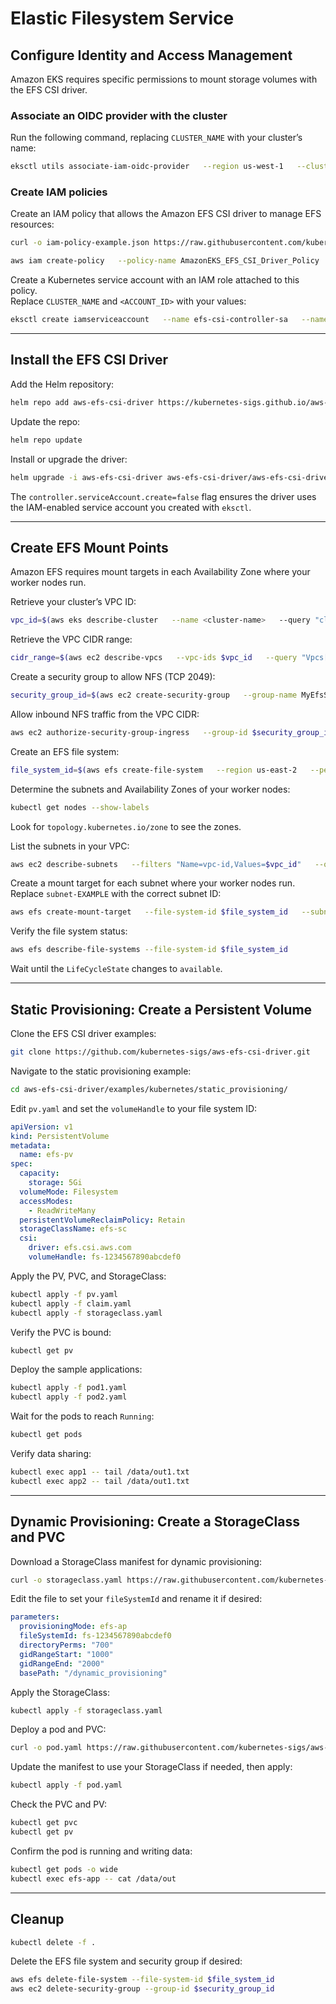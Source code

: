 # Elastic Filesystem Service

## Configure Identity and Access Management

Amazon EKS requires specific permissions to mount storage volumes with the EFS CSI driver.

### Associate an OIDC provider with the cluster

Run the following command, replacing `CLUSTER_NAME` with your cluster’s name:

```sh
eksctl utils associate-iam-oidc-provider   --region us-west-1   --cluster eks-cluster   --approve
```

### Create IAM policies

Create an IAM policy that allows the Amazon EFS CSI driver to manage EFS resources:

```sh
curl -o iam-policy-example.json https://raw.githubusercontent.com/kubernetes-sigs/aws-efs-csi-driver/v1.10.0/docs/iam-policy-example.json
```

```sh
aws iam create-policy   --policy-name AmazonEKS_EFS_CSI_Driver_Policy   --policy-document file://iam-policy-example.json
```

Create a Kubernetes service account with an IAM role attached to this policy.  
Replace `CLUSTER_NAME` and `<ACCOUNT_ID>` with your values:

```sh
eksctl create iamserviceaccount   --name efs-csi-controller-sa   --namespace kube-system   --cluster CLUSTER_NAME   --attach-policy-arn arn:aws:iam::<ACCOUNT_ID>:policy/AmazonEKS_EFS_CSI_Driver_Policy   --approve   --override-existing-serviceaccounts   --region us-east-2
```

---

## Install the EFS CSI Driver

Add the Helm repository:

```sh
helm repo add aws-efs-csi-driver https://kubernetes-sigs.github.io/aws-efs-csi-driver/
```

Update the repo:

```sh
helm repo update
```

Install or upgrade the driver:

```sh
helm upgrade -i aws-efs-csi-driver aws-efs-csi-driver/aws-efs-csi-driver   --namespace kube-system   --set controller.serviceAccount.create=false   --set controller.serviceAccount.name=efs-csi-controller-sa
```

The `controller.serviceAccount.create=false` flag ensures the driver uses the IAM-enabled service account you created with `eksctl`.

---

## Create EFS Mount Points

Amazon EFS requires mount targets in each Availability Zone where your worker nodes run.

Retrieve your cluster’s VPC ID:

```sh
vpc_id=$(aws eks describe-cluster   --name <cluster-name>   --query "cluster.resourcesVpcConfig.vpcId"   --output text)
```

Retrieve the VPC CIDR range:

```sh
cidr_range=$(aws ec2 describe-vpcs   --vpc-ids $vpc_id   --query "Vpcs[].CidrBlock"   --output text)
```

Create a security group to allow NFS (TCP 2049):

```sh
security_group_id=$(aws ec2 create-security-group   --group-name MyEfsSecurityGroup   --description "My EFS security group"   --vpc-id $vpc_id   --output text)
```

Allow inbound NFS traffic from the VPC CIDR:

```sh
aws ec2 authorize-security-group-ingress   --group-id $security_group_id   --protocol tcp   --port 2049   --cidr $cidr_range
```

Create an EFS file system:

```sh
file_system_id=$(aws efs create-file-system   --region us-east-2   --performance-mode generalPurpose   --query 'FileSystemId'   --output text)
```

Determine the subnets and Availability Zones of your worker nodes:

```sh
kubectl get nodes --show-labels
```

Look for `topology.kubernetes.io/zone` to see the zones.

List the subnets in your VPC:

```sh
aws ec2 describe-subnets   --filters "Name=vpc-id,Values=$vpc_id"   --query 'Subnets[*].{SubnetId: SubnetId,AvailabilityZone: AvailabilityZone,CidrBlock: CidrBlock}'   --output table
```

Create a mount target for each subnet where your worker nodes run. Replace `subnet-EXAMPLE` with the correct subnet ID:

```sh
aws efs create-mount-target   --file-system-id $file_system_id   --subnet-id subnet-EXAMPLE   --security-groups $security_group_id
```

Verify the file system status:

```sh
aws efs describe-file-systems --file-system-id $file_system_id
```

Wait until the `LifeCycleState` changes to `available`.

---

## Static Provisioning: Create a Persistent Volume

Clone the EFS CSI driver examples:

```sh
git clone https://github.com/kubernetes-sigs/aws-efs-csi-driver.git
```

Navigate to the static provisioning example:

```sh
cd aws-efs-csi-driver/examples/kubernetes/static_provisioning/
```

Edit `pv.yaml` and set the `volumeHandle` to your file system ID:

```yaml
apiVersion: v1
kind: PersistentVolume
metadata:
  name: efs-pv
spec:
  capacity:
    storage: 5Gi
  volumeMode: Filesystem
  accessModes:
    - ReadWriteMany
  persistentVolumeReclaimPolicy: Retain
  storageClassName: efs-sc
  csi:
    driver: efs.csi.aws.com
    volumeHandle: fs-1234567890abcdef0
```

Apply the PV, PVC, and StorageClass:

```sh
kubectl apply -f pv.yaml
kubectl apply -f claim.yaml
kubectl apply -f storageclass.yaml
```

Verify the PVC is bound:

```sh
kubectl get pv
```

Deploy the sample applications:

```sh
kubectl apply -f pod1.yaml
kubectl apply -f pod2.yaml
```

Wait for the pods to reach `Running`:

```sh
kubectl get pods
```

Verify data sharing:

```sh
kubectl exec app1 -- tail /data/out1.txt
kubectl exec app2 -- tail /data/out1.txt
```

---

## Dynamic Provisioning: Create a StorageClass and PVC

Download a StorageClass manifest for dynamic provisioning:

```sh
curl -o storageclass.yaml https://raw.githubusercontent.com/kubernetes-sigs/aws-efs-csi-driver/master/examples/kubernetes/dynamic_provisioning/specs/storageclass.yaml
```

Edit the file to set your `fileSystemId` and rename it if desired:

```yaml
parameters:
  provisioningMode: efs-ap
  fileSystemId: fs-1234567890abcdef0
  directoryPerms: "700"
  gidRangeStart: "1000"
  gidRangeEnd: "2000"
  basePath: "/dynamic_provisioning"
```

Apply the StorageClass:

```sh
kubectl apply -f storageclass.yaml
```

Deploy a pod and PVC:

```sh
curl -o pod.yaml https://raw.githubusercontent.com/kubernetes-sigs/aws-efs-csi-driver/master/examples/kubernetes/dynamic_provisioning/specs/pod.yaml
```

Update the manifest to use your StorageClass if needed, then apply:

```sh
kubectl apply -f pod.yaml
```

Check the PVC and PV:

```sh
kubectl get pvc
kubectl get pv
```

Confirm the pod is running and writing data:

```sh
kubectl get pods -o wide
kubectl exec efs-app -- cat /data/out
```

---

## Cleanup

```sh
kubectl delete -f .
```

Delete the EFS file system and security group if desired:

```sh
aws efs delete-file-system --file-system-id $file_system_id
aws ec2 delete-security-group --group-id $security_group_id
```
